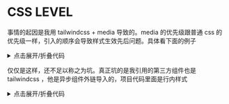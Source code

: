 # CSS LEVEL

事情的起因是我用 tailwindcss + media 导致的。media 的优先级跟普通 css 的优先级一样，引入的顺序会导致样式生效先后问题。具体看下面的例子

<CssLevel />

<details class="code-details">
<summary>点击展开/折叠代码</summary>

<<< @/components/css-level.vue
</details>

仅仅是这样，还不足以称之为坑。真正坑的是我引用的第三方组件也是 tailwindcss ，他是异步组件外链导入的，项目代码里面是行内样式

<details class="code-details">
<summary>点击展开/折叠代码</summary>

```html
<head>
<style>
    .hidden { display: none; }

    @media (min-width: 1158px) {
        .pc\:block {
            display: block;
        }
    }
</style>

// 内容
// .hidden { display: none;}
<link src="css.css">
</head>

// tailwindcss 生成的 media 都在最下面没有问题
// 但是动态导入的 link 他插入了 head 的最下面，导致 hidden 大于 pc:block 的优先级让 他失效了
<div class="hidden pc:block">
```
</details>

<script setup>
import CssLevel from './components/css-level.vue'
import { onMounted } from 'vue'
</script>